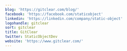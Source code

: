```yaml
---
blog: 'https://gitclear.com/blog/'
facebook: 'https://facebook.com/staticobject'
linkedin: 'https://linkedin.com/company/static-object'
logohandle: gitclear
sort: gitclear
title: GitClear
twitter: StaticObjectDev
website: 'https://www.gitclear.com/'
---
```

